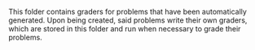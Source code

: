 This folder contains graders for problems that have been automatically generated. Upon being created, said problems write their own graders, which are stored in this folder and run when necessary to grade their problems.
